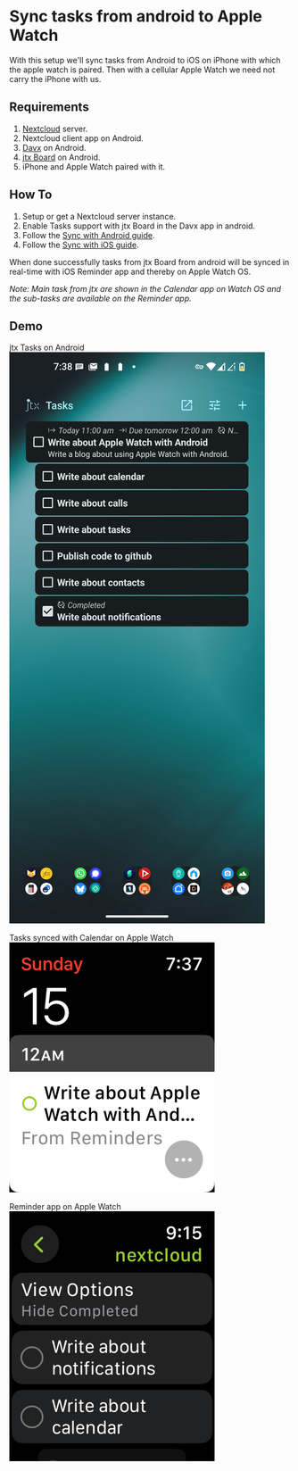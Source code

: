 # Sync tasks from android to Apple Watch

With this setup we'll sync tasks from Android to iOS on iPhone with which the apple watch is paired. Then with a cellular Apple Watch we need not carry the iPhone with us.

## Requirements

1. [Nextcloud](https://nextcloud.com/) server.
2. Nextcloud client app on Android.
3. [Davx](https://www.davx5.com/) on Android.
4. [jtx Board](https://jtx.techbee.at/) on Android.
5. iPhone and Apple Watch paired with it.

## How To

1. Setup or get a Nextcloud server instance.
2. Enable Tasks support with jtx Board in the Davx app in android.
3. Follow the [Sync with Android guide](https://docs.nextcloud.com/server/30/user_manual/en/groupware/sync_android.html#contacts-and-calendar).
4. Follow the [Sync with iOS guide](https://docs.nextcloud.com/server/30/user_manual/en/groupware/sync_ios.html#calendar).

When done successfully tasks from jtx Board from android will be synced in real-time with iOS Reminder app and thereby on Apple Watch OS.

_Note: Main task from jtx are shown in the Calendar app on Watch OS and the sub-tasks are available on the Reminder app._

## Demo

jtx Tasks on Android
![jtx app on Android](./jtx-tasks-android.png)

Tasks synced with Calendar on Apple Watch
![Calendar app on Apple Watch](./tasks-apple-watch.png)

Reminder app on Apple Watch
![Reminder app on Apple Watch](./reminders-app-watch.png)
